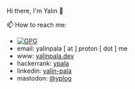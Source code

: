 Hi there, I'm Yalın 👋

📫 How to reach me: 
- [![GPG](https://img.shields.io/badge/gpg-459846E28C0A2077-lightgrey)](https://yalinpala.dev/yps-public-key.txt)
- email: yalinpala [ at ] proton [ dot ] me
- www: [yalinpala.dev](https://yalinpala.dev/)
- hackerrank: [ypala](https://www.hackerrank.com/ypala) 
- linkedin: [yalin-pala](https://linkedin.com/in/yalın-pala-2426a3219)
- mastodon: <a rel="me" href="https://fosstodon.org/@yplog">@yplog</a>

<!--
**yplog/yplog** is a ✨ _special_ ✨ repository because its `README.md` (this file) appears on your GitHub profile.

Here are some ideas to get you started:

- 🔭 I’m currently working on ...
- 🌱 I’m currently learning ...
- 👯 I’m looking to collaborate on ...
- 🤔 I’m looking for help with ...
- 💬 Ask me about ...
- 📫 How to reach me: ...
- 😄 Pronouns: ...
- ⚡ Fun fact: ...

<a rel="me" href="https://fosstodon.org/@yplog">Mastodon</a>
-->
